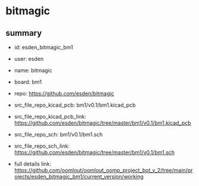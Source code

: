 # bitmagic
 
## summary 
* id: esden_bitmagic_bm1
* user: esden
* name: bitmagic
* board: bm1
* repo: https://github.com/esden/bitmagic
* src_file_repo_kicad_pcb: bm1/v0.1/bm1.kicad_pcb
* src_file_repo_kicad_pcb_link: https://github.com/esden/bitmagic/tree/master/bm1/v0.1/bm1.kicad_pcb


* src_file_repo_sch: bm1/v0.1/bm1.sch
* src_file_repo_sch_link: https://github.com/esden/bitmagic/tree/master/bm1/v0.1/bm1.sch
* full details link: https://github.com/oomlout/oomlout_oomp_project_bot_v_2/tree/main/projects/esden_bitmagic_bm1/current_version/working  







